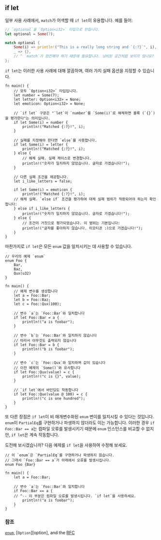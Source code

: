 ## if let

일부 사용 사례에서, `match`가 어색할 때 `if let`이 유용합니다. 예를 들어:

```rust
// `optional`을 `Option<i32>` 타입으로 만듭니다.
let optional = Some(7);

match optional {
    Some(i) => println!("This is a really long string and `{:?}`", i),
    _ => {},
    // ^ `match`가 완전해야 하기 때문에 필요합니다. 낭비된 공간처럼 보이지 않나요?
};

```

`if let`는 이러한 사용 사례에 대해 깔끔하며, 여러 가지 실패 옵션을 지정할 수 있습니다.

```rust,editable
fn main() {
    // 모두 `Option<i32>` 타입입니다.
    let number = Some(7);
    let letter: Option<i32> = None;
    let emoticon: Option<i32> = None;

    // `if let` 구문은 "`let`이 `number`를 `Some(i)`로 해체하면 블록 (`{}`)을 평가한다"는 의미입니다.
    if let Some(i) = number {
        println!("Matched {:?}!", i);
    }

    // 실패를 지정해야 한다면 `else`를 사용합니다.
    if let Some(i) = letter {
        println!("Matched {:?}!", i);
    } else {
        // 해체 실패. 실패 케이스로 변경합니다.
        println!("숫자가 일치하지 않았습니다. 글자로 가겠습니다!");
    }

    // 다른 실패 조건을 제공합니다.
    let i_like_letters = false;

    if let Some(i) = emoticon {
        println!("Matched {:?}!", i);
    // 해체 실패. `else if` 조건을 평가하여 대체 실패 범위가 적용되어야 하는지 확인합니다:
    } else if i_like_letters {
        println!("숫자가 일치하지 않았습니다. 글자로 가겠습니다!");
    } else {
        // 조건이 거짓으로 평가되었습니다. 이 범위는 기본입니다:
        println!("글자를 좋아하지 않습니다. 이모티콘 :)으로 가겠습니다!");
    }
}
```

마찬가지로 `if let`은 모든 `enum` 값을 일치시키는 데 사용할 수 있습니다.

```rust,editable
// 우리의 예제 `enum`
enum Foo {
    Bar,
    Baz,
    Qux(u32)
}

fn main() {
    // 예제 변수를 생성합니다
    let a = Foo::Bar;
    let b = Foo::Baz;
    let c = Foo::Qux(100);
    
    // 변수 `a`는 `Foo::Bar`와 일치합니다
    if let Foo::Bar = a {
        println!("a is foobar");
    }
    
    // 변수 `b`는 `Foo::Bar`와 일치하지 않습니다
    // 따라서 아무것도 출력되지 않습니다
    if let Foo::Bar = b {
        println!("b is foobar");
    }
    
    // 변수 `c`는 `Foo::Qux`와 일치하며 값이 있습니다
    // 이전 예제의 `Some()`와 유사합니다
    if let Foo::Qux(value) = c {
        println!("c is {}", value);
    }

    // `if let`에서 바인딩도 작동합니다
    if let Foo::Qux(value @ 100) = c {
        println!("c is one hundred");
    }
}
```

또 다른 장점은 `if let`이 비 매개변수화된 `enum` 변이를 일치시킬 수 있다는 것입니다. `enum`이 `PartialEq`를 구현하거나 파생하지 않더라도 이는 가능합니다. 이러한 경우 `if Foo::Bar == a`는 컴파일 오류를 발생시키기 때문에 `enum` 인스턴스를 비교할 수 없지만, `if let`은 계속 작동합니다.

도전해 보시겠습니까? 다음 예제를 `if let`을 사용하여 수정해 보세요.

```rust,editable,ignore,mdbook-runnable
// 이 `enum`은 `PartialEq`를 구현하거나 파생하지 않습니다.
// 그래서 `Foo::Bar == a`가 아래에서 오류를 발생시킵니다.
enum Foo {Bar}

fn main() {
    let a = Foo::Bar;

    // 변수 `a`는 `Foo::Bar`와 일치합니다
    if Foo::Bar == a {
    // ^-- 이 부분은 컴파일 오류를 발생시킵니다. `if let`을 사용하세요.
        println!("a is foobar");
    }
}
```

### 참조

[`enum`][enum], [`Option`][option], and the [RFC][if_let_rfc]

[enum]: ../custom_types/enum.md
[if_let_rfc]: https://github.com/rust-lang/rfcs/pull/160
 [선택형]: ../std/option.md
